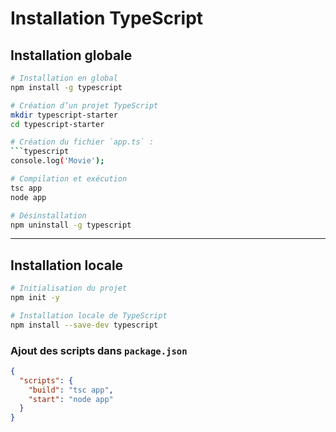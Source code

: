 # Installation TypeScript

## Installation globale

```bash
# Installation en global
npm install -g typescript

# Création d’un projet TypeScript
mkdir typescript-starter
cd typescript-starter

# Création du fichier `app.ts` :
```typescript
console.log('Movie');
```

```bash
# Compilation et exécution
tsc app
node app

# Désinstallation
npm uninstall -g typescript
```

---

## Installation locale

```bash
# Initialisation du projet
npm init -y

# Installation locale de TypeScript
npm install --save-dev typescript
```

### Ajout des scripts dans `package.json`
```json
{
  "scripts": {
    "build": "tsc app",
    "start": "node app"
  }
}
```
